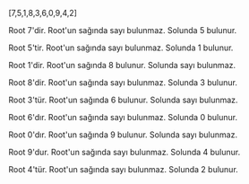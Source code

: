 [7,5,1,8,3,6,0,9,4,2]

Root 7'dir. Root'un sağında sayı bulunmaz. Solunda 5 bulunur.

Root 5'tir. Root'un sağında sayı bulunmaz. Solunda 1 bulunur.

Root 1'dir. Root'un sağında 8 bulunur. Solunda sayı bulunmaz.

Root 8'dir. Root'un sağında sayı bulunmaz. Solunda 3 bulunur.

Root 3'tür. Root'un sağında 6 bulunur. Solunda sayı bulunmaz.

Root 6'dır. Root'un sağında sayı bulunmaz. Solunda 0 bulunur.

Root 0'dır. Root'un sağında 9 bulunur. Solunda sayı bulunmaz.

Root 9'dur. Root'un sağında sayı bulunmaz. Solunda 4 bulunur.

Root 4'tür. Root'un sağında sayı bulunmaz. Solunda 2 bulunur.
